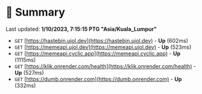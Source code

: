 # 📖 Summary
Last updated: **1/10/2023, 7:15:15 PTG "Asia/Kuala_Lumpur"**

- `GET` [https://hastebin.ujol.dev](https://hastebin.ujol.dev) - **Up** (602ms)
- `GET` [https://memeapi.ujol.dev](https://memeapi.ujol.dev) - **Up** (523ms)
- `GET` [https://memeapi.cyclic.app](https://memeapi.cyclic.app) - **Up** (1115ms)
- `GET` [https://klik.onrender.com/health](https://klik.onrender.com/health) - **Up** (527ms)
- `GET` [https://dumb.onrender.com](https://dumb.onrender.com) - **Up** (332ms)
